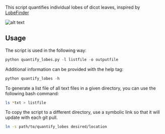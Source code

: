 This script quantifies individual lobes of dicot leaves, inspired by [LobeFinder](https://academic.oup.com/plphys/article/171/4/2331/6115282)

![alt text](https://github.com/xadams/LobePlotter/blob/master/LobePlotterDiagram.png)

## Usage

The script is used in the following way:

```python
python quantify_lobes.py -l listfile -o outputfile
```

Additional information can be provided with the help tag:

```python
python quantify_lobes -h
```

To generate a list file of all text files in a given directory, you can use the following bash command:

```bash
ls *txt > listfile
```

To copy the script to a different directory, use a symbolic link so that it will update with each git pull.

```bash
ln -s path/to/quantify_lobes desired/location
```

